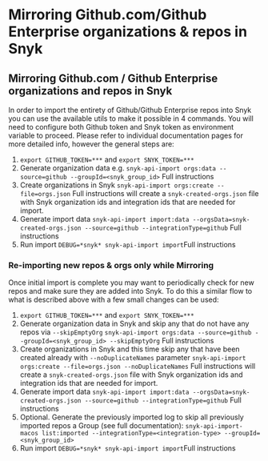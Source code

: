 # Mirroring Github.com/Github Enterprise organizations & repos in Snyk

## Mirroring Github.com / Github Enterprise organizations and repos in Snyk

In order to import the entirety of Github/Github Enterprise repos into Snyk you can use the available utils to make it possible in 4 commands. You will need to configure both Github token and Snyk token as environment variable to proceed. Please refer to individual documentation pages for more detailed info, however the general steps are:

1. `export GITHUB_TOKEN=***` and `export SNYK_TOKEN=***`
2. Generate organization data e.g. `snyk-api-import orgs:data --source=github --groupId=<snyk_group_id>` Full instructions
3. Create organizations in Snyk `snyk-api-import orgs:create --file=orgs.json` Full instructions will create a `snyk-created-orgs.json` file with Snyk organization ids and integration ids that are needed for import.
4. Generate import data `snyk-api-import import:data --orgsData=snyk-created-orgs.json --source=github --integrationType=github` Full instructions
5. Run import `DEBUG=*snyk* snyk-api-import import`Full instructions

### Re-importing new repos & orgs only while Mirroring

Once initial import is complete you may want to periodically check for new repos and make sure they are added into Snyk. To do this a similar flow to what is described above with a few small changes can be used:

1. `export GITHUB_TOKEN=***` and `export SNYK_TOKEN=***`
2. Generate organization data in Snyk and skip any that do not have any repos via `--skipEmptyOrg` `snyk-api-import orgs:data --source=github --groupId=<snyk_group_id> --skipEmptyOrg` Full instructions
3. Create organizations in Snyk and this time skip any that have been created already with `--noDuplicateNames` parameter `snyk-api-import orgs:create --file=orgs.json --noDuplicateNames` Full instructions will create a `snyk-created-orgs.json` file with Snyk organization ids and integration ids that are needed for import.
4. Generate import data `snyk-api-import import:data --orgsData=snyk-created-orgs.json --source=github --integrationType=github` Full instructions
5. Optional. Generate the previously imported log to skip all previously imported repos a Group (see full documentation): `snyk-api-import-macos list:imported --integrationType=<integration-type> --groupId=<snyk_group_id>`
6. Run import `DEBUG=*snyk* snyk-api-import import`Full instructions
